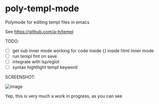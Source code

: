 # poly-templ-mode

Polymode for editing templ files in emacs

See https://github.com/a-h/templ

TODO:
- [ ] get sub inner mode working for code inside {} inside html inner mode
- [ ] run templ fmt on save
- [ ] integrate with lsp/eglot
- [ ] syntax hightlight templ keyword

SCREENSHOT:

![image](https://github.com/rcy/poly-templ/assets/100621/3f422f8e-af82-487f-bd10-c4864b27d4b8)

Yep, this is very much a work in progress, as you can see
